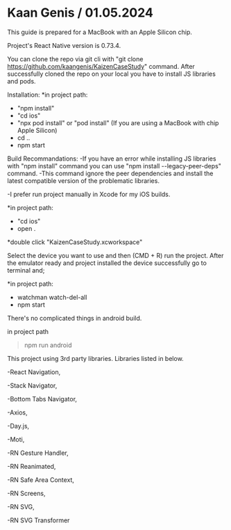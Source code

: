 # Kaan Genis / 01.05.2024

This guide is prepared for a MacBook with an Apple Silicon chip.

Project's React Native version is 0.73.4.

You can clone the repo via git cli with "git clone https://github.com/kaangenis/KaizenCaseStudy" command.
After successfully cloned the repo on your local you have to install JS libraries and pods.

Installation:
*in project path:

- "npm install"
- "cd ios"
- "npx pod install" or "pod install" (If you are using a MacBook with chip Apple Silicon)
- cd ..
- npm start

Build Recommandations:
-If you have an error while installing JS libraries with "npm install" command you can use "npm install --legacy-peer-deps" command.
-This command ignore the peer dependencies and install the latest compatible version of the problematic libraries.

-I prefer run project manually in Xcode for my iOS builds.

*in project path:
- "cd ios"
- open .


*double click "KaizenCaseStudy.xcworkspace"

Select the device you want to use and then (CMD + R) run the project.
After the emulator ready and project installed the device successfully go to terminal and;

*in project path:
- watchman watch-del-all
- npm start

There's no complicated things in android build.

in project path
>npm run android

This project using 3rd party libraries.
Libraries listed in below.

-React Navigation,

-Stack Navigator,

-Bottom Tabs Navigator,

-Axios,

-Day.js,

-Moti,

-RN Gesture Handler,

-RN Reanimated,

-RN Safe Area Context,

-RN Screens,

-RN SVG,

-RN SVG Transformer
